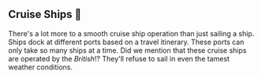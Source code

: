 ## Cruise Ships :ship:

There's a lot more to a smooth cruise ship operation than just sailing a ship. Ships dock at different ports based on a travel itinerary. These ports can only take so many ships at a time. Did we mention that these cruise ships are operated by the _British_!? They'll refuse to sail in even the tamest weather conditions.

